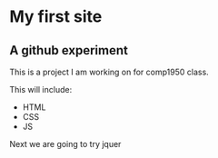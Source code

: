 # My first site
## A github experiment

This is a project I am working on for comp1950 class.

This will include:

* HTML
* CSS
* JS


Next we are going to try jquer

